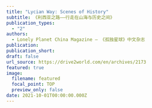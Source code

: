 ```yaml
---
title: "Lycian Way: Scenes of History"
subtitle: 《利西亚之路——行走在山海与历史之间》
publication_types:
  - "2"
authors:
  - Lonely Planet China Magazine — 《孤独星球》中文杂志
publication: 
publication_short: 
draft: false
url_source: https://drive2world.com/en/archives/2173
featured: true
image:
  filename: featured
  focal_point: TOP
  preview_only: false
date: 2021-10-01T00:00:00.000Z
---
```


